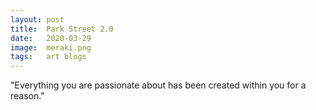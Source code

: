 ```yaml
---
layout: post
title:  Park Street 2.0
date:   2020-03-29
image:  meraki.png
tags:   art blogs 
---
```

"Everything you are passionate about has been created within you for a reason."